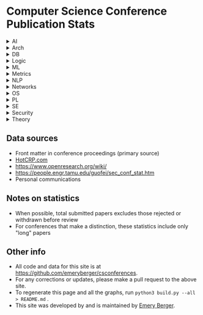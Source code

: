 # Computer Science Conference Publication Stats


<details>
<summary>
AI
</summary>
<IMG SRC="https://github.com/emeryberger/csconferences/blob/main/graphs/AAAI.png?raw=true" WIDTH="500"></IMG>
</details>

<details>
<summary>
Arch
</summary>
<IMG SRC="https://github.com/emeryberger/csconferences/blob/main/graphs/ASPLOS.png?raw=true" WIDTH="500"></IMG>
<IMG SRC="https://github.com/emeryberger/csconferences/blob/main/graphs/HPCA.png?raw=true" WIDTH="500"></IMG>
<IMG SRC="https://github.com/emeryberger/csconferences/blob/main/graphs/ISCA.png?raw=true" WIDTH="500"></IMG>
<IMG SRC="https://github.com/emeryberger/csconferences/blob/main/graphs/MICRO.png?raw=true" WIDTH="500"></IMG>
</details>

<details>
<summary>
DB
</summary>
<IMG SRC="https://github.com/emeryberger/csconferences/blob/main/graphs/SIGMOD.png?raw=true" WIDTH="500"></IMG>
<IMG SRC="https://github.com/emeryberger/csconferences/blob/main/graphs/VLDB.png?raw=true" WIDTH="500"></IMG>
</details>

<details>
<summary>
Logic
</summary>
<IMG SRC="https://github.com/emeryberger/csconferences/blob/main/graphs/CAV.png?raw=true" WIDTH="500"></IMG>
<IMG SRC="https://github.com/emeryberger/csconferences/blob/main/graphs/LICS.png?raw=true" WIDTH="500"></IMG>
</details>

<details>
<summary>
ML
</summary>
<IMG SRC="https://github.com/emeryberger/csconferences/blob/main/graphs/ICLR.png?raw=true" WIDTH="500"></IMG>
<IMG SRC="https://github.com/emeryberger/csconferences/blob/main/graphs/ICML.png?raw=true" WIDTH="500"></IMG>
<IMG SRC="https://github.com/emeryberger/csconferences/blob/main/graphs/NeurIPS.png?raw=true" WIDTH="500"></IMG>
</details>

<details>
<summary>
Metrics
</summary>
<IMG SRC="https://github.com/emeryberger/csconferences/blob/main/graphs/SIGMETRICS.png?raw=true" WIDTH="500"></IMG>
</details>

<details>
<summary>
NLP
</summary>
<IMG SRC="https://github.com/emeryberger/csconferences/blob/main/graphs/ACL.png?raw=true" WIDTH="500"></IMG>
</details>

<details>
<summary>
Networks
</summary>
<IMG SRC="https://github.com/emeryberger/csconferences/blob/main/graphs/NSDI.png?raw=true" WIDTH="500"></IMG>
<IMG SRC="https://github.com/emeryberger/csconferences/blob/main/graphs/SIGCOMM.png?raw=true" WIDTH="500"></IMG>
</details>

<details>
<summary>
OS
</summary>
<IMG SRC="https://github.com/emeryberger/csconferences/blob/main/graphs/EuroSys.png?raw=true" WIDTH="500"></IMG>
<IMG SRC="https://github.com/emeryberger/csconferences/blob/main/graphs/FAST.png?raw=true" WIDTH="500"></IMG>
<IMG SRC="https://github.com/emeryberger/csconferences/blob/main/graphs/OSDI.png?raw=true" WIDTH="500"></IMG>
<IMG SRC="https://github.com/emeryberger/csconferences/blob/main/graphs/SOSP.png?raw=true" WIDTH="500"></IMG>
<IMG SRC="https://github.com/emeryberger/csconferences/blob/main/graphs/USENIX-ATC.png?raw=true" WIDTH="500"></IMG>
</details>

<details>
<summary>
PL
</summary>
<IMG SRC="https://github.com/emeryberger/csconferences/blob/main/graphs/CC.png?raw=true" WIDTH="500"></IMG>
<IMG SRC="https://github.com/emeryberger/csconferences/blob/main/graphs/CGO.png?raw=true" WIDTH="500"></IMG>
<IMG SRC="https://github.com/emeryberger/csconferences/blob/main/graphs/ECOOP.png?raw=true" WIDTH="500"></IMG>
<IMG SRC="https://github.com/emeryberger/csconferences/blob/main/graphs/ICFP.png?raw=true" WIDTH="500"></IMG>
<IMG SRC="https://github.com/emeryberger/csconferences/blob/main/graphs/ISMM.png?raw=true" WIDTH="500"></IMG>
<IMG SRC="https://github.com/emeryberger/csconferences/blob/main/graphs/OOPSLA.png?raw=true" WIDTH="500"></IMG>
<IMG SRC="https://github.com/emeryberger/csconferences/blob/main/graphs/PLDI.png?raw=true" WIDTH="500"></IMG>
<IMG SRC="https://github.com/emeryberger/csconferences/blob/main/graphs/POPL.png?raw=true" WIDTH="500"></IMG>
<IMG SRC="https://github.com/emeryberger/csconferences/blob/main/graphs/PPoPP.png?raw=true" WIDTH="500"></IMG>
</details>

<details>
<summary>
SE
</summary>
<IMG SRC="https://github.com/emeryberger/csconferences/blob/main/graphs/ASE.png?raw=true" WIDTH="500"></IMG>
<IMG SRC="https://github.com/emeryberger/csconferences/blob/main/graphs/FSE.png?raw=true" WIDTH="500"></IMG>
<IMG SRC="https://github.com/emeryberger/csconferences/blob/main/graphs/ICSE.png?raw=true" WIDTH="500"></IMG>
<IMG SRC="https://github.com/emeryberger/csconferences/blob/main/graphs/ISSTA.png?raw=true" WIDTH="500"></IMG>
</details>

<details>
<summary>
Security
</summary>
<IMG SRC="https://github.com/emeryberger/csconferences/blob/main/graphs/CCS.png?raw=true" WIDTH="500"></IMG>
<IMG SRC="https://github.com/emeryberger/csconferences/blob/main/graphs/NDSS.png?raw=true" WIDTH="500"></IMG>
<IMG SRC="https://github.com/emeryberger/csconferences/blob/main/graphs/Oakland.png?raw=true" WIDTH="500"></IMG>
<IMG SRC="https://github.com/emeryberger/csconferences/blob/main/graphs/UsenixSec.png?raw=true" WIDTH="500"></IMG>
</details>

<details>
<summary>
Theory
</summary>
<IMG SRC="https://github.com/emeryberger/csconferences/blob/main/graphs/FOCS.png?raw=true" WIDTH="500"></IMG>
<IMG SRC="https://github.com/emeryberger/csconferences/blob/main/graphs/SODA.png?raw=true" WIDTH="500"></IMG>
<IMG SRC="https://github.com/emeryberger/csconferences/blob/main/graphs/STOC.png?raw=true" WIDTH="500"></IMG>
</details>


## Data sources

* Front matter in conference proceedings (primary source)
* [HotCRP.com](https://hotcrp.com)
* https://www.openresearch.org/wiki/
* https://people.engr.tamu.edu/guofei/sec_conf_stat.htm
* Personal communications

## Notes on statistics

* When possible, total submitted papers excludes those rejected or withdrawn before review
* For conferences that make a distinction, these statistics include only "long" papers

## Other info

* All code and data for this site is at https://github.com/emeryberger/csconferences.
* For any corrections or updates, please make a pull request to the above site.
* To regenerate this page and all the graphs, run `python3 build.py --all > README.md` .
* This site was developed by and is maintained by [Emery Berger](https://github.com/emeryberger).

